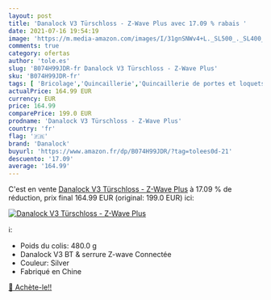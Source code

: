 ```yaml
---
layout: post
title: 'Danalock V3 Türschloss - Z-Wave Plus avec 17.09 % rabais '
date: 2021-07-16 19:54:19
image: 'https://m.media-amazon.com/images/I/31gnSNWv4+L._SL500_._SL400_.jpg'
comments: true
category: ofertas
author: 'tole.es'
slug: 'B074H99JDR-fr Danalock V3 Türschloss - Z-Wave Plus'
sku: 'B074H99JDR-fr'
tags: [ 'Bricolage','Quincaillerie','Quincaillerie de portes et loquets','Sécurité','danalock', ]
actualPrice: 164.99 EUR
currency: EUR
price: 164.99
comparePrice: 199.0 EUR
prodname: 'Danalock V3 Türschloss - Z-Wave Plus'
country: 'fr'
flag: '🇫🇷'
brand: 'Danalock'
buyurl: 'https://www.amazon.fr/dp/B074H99JDR/?tag=tolees0d-21'
descuento: '17.09'
average: '164.99'
---
```


C'est en vente [Danalock V3 Türschloss - Z-Wave Plus](https://www.amazon.fr/dp/B074H99JDR/?tag=tolees0d-21)  à  17.09 % de réduction, prix final  164.99 EUR (original: 199.0 EUR) ici:

[![Danalock V3 Türschloss - Z-Wave Plus](https://m.media-amazon.com/images/I/31gnSNWv4+L._SL500_._SL400_.jpg)](https://www.amazon.fr/dp/B074H99JDR/?tag=tolees0d-21)

ℹ️:

- Poids du colis: 480.0 g
- Danalock V3 BT & serrure Z-wave Connectée
- Couleur: Silver
- Fabriqué en Chine

[🛒 Achète-le!!](https://www.amazon.fr/dp/B074H99JDR/?tag=tolees0d-21)

